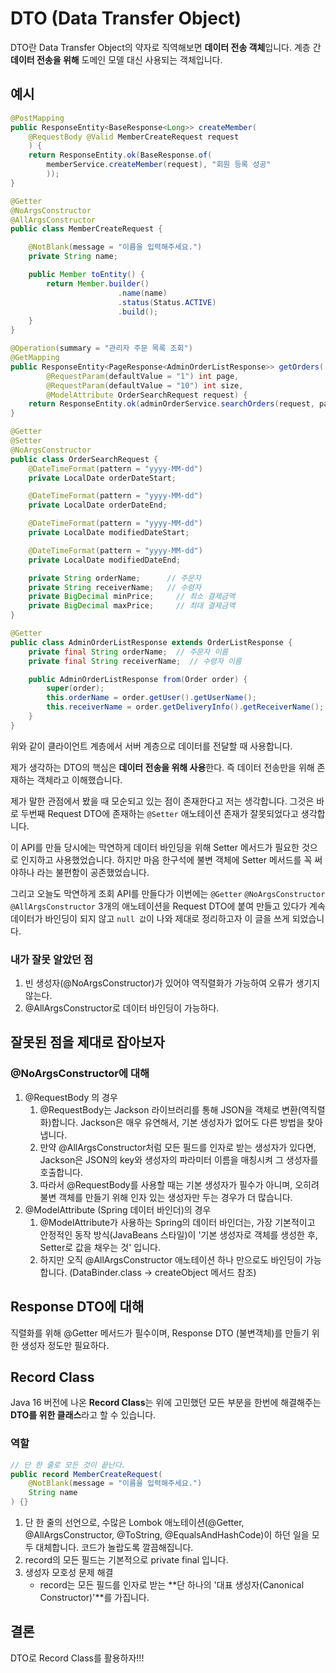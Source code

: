 # DTO (Data Transfer Object)

DTO란 Data Transfer Object의 약자로 직역해보면 **데이터 전송 객체**입니다. 계층 간 **데이터 전송을 위해** 도메인 모델 대신 사용되는 객체입니다.

## 예시

```java
@PostMapping
public ResponseEntity<BaseResponse<Long>> createMember(
    @RequestBody @Valid MemberCreateRequest request
    ) {
    return ResponseEntity.ok(BaseResponse.of(
        memberService.createMember(request), "회원 등록 성공"
        ));
}

@Getter
@NoArgsConstructor
@AllArgsConstructor
public class MemberCreateRequest {

    @NotBlank(message = "이름을 입력해주세요.")
    private String name;

    public Member toEntity() {
        return Member.builder()
                        .name(name)
                        .status(Status.ACTIVE)
                        .build();
    }
}
```

```java
@Operation(summary = "관리자 주문 목록 조회")
@GetMapping
public ResponseEntity<PageResponse<AdminOrderListResponse>> getOrders(
        @RequestParam(defaultValue = "1") int page,
        @RequestParam(defaultValue = "10") int size,
        @ModelAttribute OrderSearchRequest request) {
    return ResponseEntity.ok(adminOrderService.searchOrders(request, page, size));
}

@Getter
@Setter
@NoArgsConstructor
public class OrderSearchRequest {
    @DateTimeFormat(pattern = "yyyy-MM-dd")
    private LocalDate orderDateStart;

    @DateTimeFormat(pattern = "yyyy-MM-dd")
    private LocalDate orderDateEnd;

    @DateTimeFormat(pattern = "yyyy-MM-dd")
    private LocalDate modifiedDateStart;

    @DateTimeFormat(pattern = "yyyy-MM-dd")
    private LocalDate modifiedDateEnd;

    private String orderName;      // 주문자
    private String receiverName;   // 수령자
    private BigDecimal minPrice;     // 최소 결제금액
    private BigDecimal maxPrice;     // 최대 결제금액
}

@Getter
public class AdminOrderListResponse extends OrderListResponse {
    private final String orderName;  // 주문자 이름
    private final String receiverName;  // 수령자 이름

    public AdminOrderListResponse from(Order order) {
        super(order);
        this.orderName = order.getUser().getUserName();
        this.receiverName = order.getDeliveryInfo().getReceiverName();
    }
}
```

위와 같이 클라이언트 계층에서 서버 계층으로 데이터를 전달할 때 사용합니다.

제가 생각하는 DTO의 핵심은 **데이터 전송을 위해 사용**한다. 즉 데이터 전송만을 위해 존재하는 객체라고 이해했습니다.

제가 말한 관점에서 봤을 때 모순되고 있는 점이 존재한다고 저는 생각합니다. 그것은 바로 두번째 Request DTO에 존재하는 `@Setter` 애노테이션 존재가 잘못되었다고 생각합니다.

이 API를 만들 당시에는 막연하게 데이터 바인딩을 위해 Setter 메서드가 필요한 것으로 인지하고 사용했었습니다. 하지만 마음 한구석에 불변 객체에 Setter 메서드를 꼭 써야하나 라는 불편함이 공존했었습니다.

그리고 오늘도 막연하게 조회 API를 만들다가 이번에는 `@Getter` `@NoArgsConstructor` `@AllArgsConstructor` 3개의 애노테이션을 Request DTO에 붙여 만들고 있다가 계속 데이터가 바인딩이 되지 않고 `null 값`이 나와 제대로 정리하고자 이 글을 쓰게 되었습니다.

### 내가 잘못 알았던 점

1. 빈 생성자(@NoArgsConstructor)가 있어야 역직렬화가 가능하여 오류가 생기지 않는다.
2. @AllArgsConstructor로 데이터 바인딩이 가능하다.

## 잘못된 점을 제대로 잡아보자

### @NoArgsConstructor에 대해

1. @RequestBody 의 경우
   1. @RequestBody는 Jackson 라이브러리를 통해 JSON을 객체로 변환(역직렬화)합니다. Jackson은 매우 유연해서, 기본 생성자가 없어도 다른 방법을 찾아냅니다.
   2. 만약 @AllArgsConstructor처럼 모든 필드를 인자로 받는 생성자가 있다면, Jackson은 JSON의 key와 생성자의 파라미터 이름을 매칭시켜 그 생성자를 호출합니다.
   3. 따라서 @RequestBody를 사용할 때는 기본 생성자가 필수가 아니며, 오히려 불변 객체를 만들기 위해 인자 있는 생성자만 두는 경우가 더 많습니다.
2. @ModelAttribute (Spring 데이터 바인더)의 경우
   1. @ModelAttribute가 사용하는 Spring의 데이터 바인더는, 가장 기본적이고 안정적인 동작 방식(JavaBeans 스타일)이 '기본 생성자로 객체를 생성한 후, Setter로 값을 채우는 것' 입니다.
   2. 하지만 오직 @AllArgsConstructor 애노테이션 하나 만으로도 바인딩이 가능합니다. (DataBinder.class -> createObject 메서드 참조)

## Response DTO에 대해

직렬화를 위해 @Getter 메서드가 필수이며, Response DTO (불변객체)를 만들기 위한 생성자 정도만 필요하다.

## Record Class

Java 16 버전에 나온 **Record Class**는 위에 고민했던 모든 부분을 한번에 해결해주는 **DTO를 위한 클래스**라고 할 수 있습니다.

### 역할

```java
// 단 한 줄로 모든 것이 끝난다.
public record MemberCreateRequest(
    @NotBlank(message = "이름을 입력해주세요.")
    String name
) {}
```

1. 단 한 줄의 선언으로, 수많은 Lombok 애노테이션(@Getter, @AllArgsConstructor, @ToString, @EqualsAndHashCode)이 하던 일을 모두 대체합니다. 코드가 놀랍도록 깔끔해집니다.
2. record의 모든 필드는 기본적으로 private final 입니다.
3. 생성자 모호성 문제 해결
   - record는 모든 필드를 인자로 받는 **단 하나의 '대표 생성자(Canonical Constructor)'**를 가집니다.

## 결론

DTO로 Record Class를 활용하자!!!
